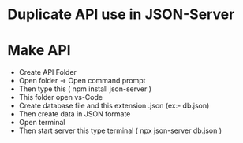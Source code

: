 # Duplicate API use in JSON-Server

# Make API
* Create API Folder
* Open folder -> Open command prompt
* Then type this ( npm install json-server )
* This folder open vs-Code
* Create database file and this extension .json (ex:- db.json)
* Then create data in JSON formate
* Open terminal
* Then start server this type terminal ( npx json-server db.json )
